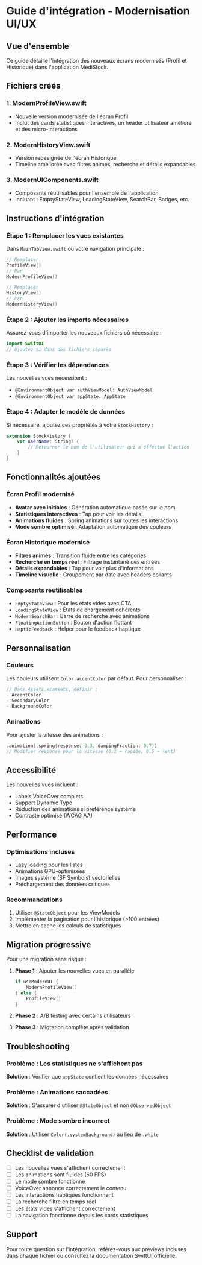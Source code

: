 # Guide d'intégration - Modernisation UI/UX

## Vue d'ensemble

Ce guide détaille l'intégration des nouveaux écrans modernisés (Profil et Historique) dans l'application MediStock.

## Fichiers créés

### 1. **ModernProfileView.swift**
- Nouvelle version modernisée de l'écran Profil
- Inclut des cards statistiques interactives, un header utilisateur amélioré et des micro-interactions

### 2. **ModernHistoryView.swift**
- Version redesignée de l'écran Historique
- Timeline améliorée avec filtres animés, recherche et détails expandables

### 3. **ModernUIComponents.swift**
- Composants réutilisables pour l'ensemble de l'application
- Incluant : EmptyStateView, LoadingStateView, SearchBar, Badges, etc.

## Instructions d'intégration

### Étape 1 : Remplacer les vues existantes

Dans `MainTabView.swift` ou votre navigation principale :

```swift
// Remplacer
ProfileView()
// Par
ModernProfileView()

// Remplacer
HistoryView()
// Par
ModernHistoryView()
```

### Étape 2 : Ajouter les imports nécessaires

Assurez-vous d'importer les nouveaux fichiers où nécessaire :

```swift
import SwiftUI
// Ajoutez si dans des fichiers séparés
```

### Étape 3 : Vérifier les dépendances

Les nouvelles vues nécessitent :
- `@EnvironmentObject var authViewModel: AuthViewModel`
- `@EnvironmentObject var appState: AppState`

### Étape 4 : Adapter le modèle de données

Si nécessaire, ajoutez ces propriétés à votre `StockHistory` :

```swift
extension StockHistory {
    var userName: String? {
        // Retourner le nom de l'utilisateur qui a effectué l'action
    }
}
```

## Fonctionnalités ajoutées

### Écran Profil modernisé
- **Avatar avec initiales** : Génération automatique basée sur le nom
- **Statistiques interactives** : Tap pour voir les détails
- **Animations fluides** : Spring animations sur toutes les interactions
- **Mode sombre optimisé** : Adaptation automatique des couleurs

### Écran Historique modernisé
- **Filtres animés** : Transition fluide entre les catégories
- **Recherche en temps réel** : Filtrage instantané des entrées
- **Détails expandables** : Tap pour voir plus d'informations
- **Timeline visuelle** : Groupement par date avec headers collants

### Composants réutilisables
- `EmptyStateView` : Pour les états vides avec CTA
- `LoadingStateView` : États de chargement cohérents
- `ModernSearchBar` : Barre de recherche avec animations
- `FloatingActionButton` : Bouton d'action flottant
- `HapticFeedback` : Helper pour le feedback haptique

## Personnalisation

### Couleurs
Les couleurs utilisent `Color.accentColor` par défaut. Pour personnaliser :

```swift
// Dans Assets.xcassets, définir :
- AccentColor
- SecondaryColor
- BackgroundColor
```

### Animations
Pour ajuster la vitesse des animations :

```swift
.animation(.spring(response: 0.3, dampingFraction: 0.7))
// Modifier response pour la vitesse (0.1 = rapide, 0.5 = lent)
```

## Accessibilité

Les nouvelles vues incluent :
- Labels VoiceOver complets
- Support Dynamic Type
- Réduction des animations si préférence système
- Contraste optimisé (WCAG AA)

## Performance

### Optimisations incluses
- Lazy loading pour les listes
- Animations GPU-optimisées
- Images système (SF Symbols) vectorielles
- Préchargement des données critiques

### Recommandations
1. Utiliser `@StateObject` pour les ViewModels
2. Implémenter la pagination pour l'historique (>100 entrées)
3. Mettre en cache les calculs de statistiques

## Migration progressive

Pour une migration sans risque :

1. **Phase 1** : Ajouter les nouvelles vues en parallèle
   ```swift
   if useModernUI {
       ModernProfileView()
   } else {
       ProfileView()
   }
   ```

2. **Phase 2** : A/B testing avec certains utilisateurs
3. **Phase 3** : Migration complète après validation

## Troubleshooting

### Problème : Les statistiques ne s'affichent pas
**Solution** : Vérifier que `appState` contient les données nécessaires

### Problème : Animations saccadées
**Solution** : S'assurer d'utiliser `@StateObject` et non `@ObservedObject`

### Problème : Mode sombre incorrect
**Solution** : Utiliser `Color(.systemBackground)` au lieu de `.white`

## Checklist de validation

- [ ] Les nouvelles vues s'affichent correctement
- [ ] Les animations sont fluides (60 FPS)
- [ ] Le mode sombre fonctionne
- [ ] VoiceOver annonce correctement le contenu
- [ ] Les interactions haptiques fonctionnent
- [ ] La recherche filtre en temps réel
- [ ] Les états vides s'affichent correctement
- [ ] La navigation fonctionne depuis les cards statistiques

## Support

Pour toute question sur l'intégration, référez-vous aux previews incluses dans chaque fichier ou consultez la documentation SwiftUI officielle.